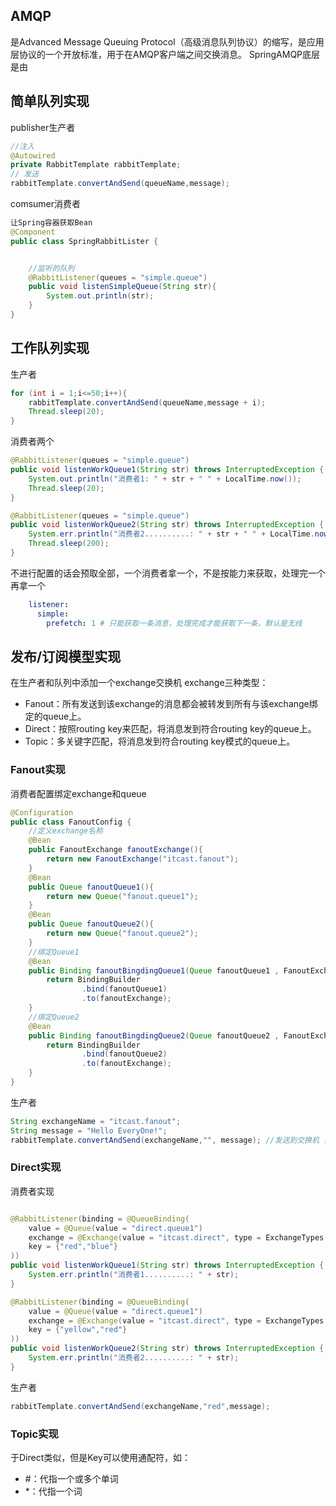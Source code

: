 ## AMQP
是Advanced Message Queuing Protocol（高级消息队列协议）的缩写，是应用层协议的一个开放标准，用于在AMQP客户端之间交换消息。
SpringAMQP底层是由

## 简单队列实现
publisher生产者
```java
//注入
@Autowired
private RabbitTemplate rabbitTemplate;
// 发送
rabbitTemplate.convertAndSend(queueName,message);
```

comsumer消费者
```java
让Spring容器获取Bean
@Component
public class SpringRabbitLister {


    //监听的队列
    @RabbitListener(queues = "simple.queue")
    public void listenSimpleQueue(String str){
        System.out.println(str);
    }
}
```

## 工作队列实现
生产者
```java
for (int i = 1;i<=50;i++){
    rabbitTemplate.convertAndSend(queueName,message + i);
    Thread.sleep(20);
}
```
消费者两个
```java
@RabbitListener(queues = "simple.queue")
public void listenWorkQueue1(String str) throws InterruptedException {
    System.out.println("消费者1: " + str + " " + LocalTime.now());
    Thread.sleep(20);
}

@RabbitListener(queues = "simple.queue")
public void listenWorkQueue2(String str) throws InterruptedException {
    System.err.println("消费者2..........: " + str + " " + LocalTime.now());
    Thread.sleep(200);
}
```
不进行配置的话会预取全部，一个消费者拿一个，不是按能力来获取，处理完一个再拿一个
```yaml
    listener:
      simple:
        prefetch: 1 # 只能获取一条消息，处理完成才能获取下一条，默认是无线
```

## 发布/订阅模型实现
在生产者和队列中添加一个exchange交换机
exchange三种类型：
- Fanout：所有发送到该exchange的消息都会被转发到所有与该exchange绑定的queue上。
- Direct：按照routing key来匹配，将消息发到符合routing key的queue上。
- Topic：多关键字匹配，将消息发到符合routing key模式的queue上。

### Fanout实现
消费者配置绑定exchange和queue
```java
@Configuration
public class FanoutConfig {
    //定义exchange名称
    @Bean
    public FanoutExchange fanoutExchange(){
        return new FanoutExchange("itcast.fanout");
    }
    @Bean
    public Queue fanoutQueue1(){
        return new Queue("fanout.queue1");
    }
    @Bean
    public Queue fanoutQueue2(){
        return new Queue("fanout.queue2");
    }
    //绑定Queue1
    @Bean
    public Binding fanoutBingdingQueue1(Queue fanoutQueue1 , FanoutExchange fanoutExchange){
        return BindingBuilder
                .bind(fanoutQueue1)
                .to(fanoutExchange);
    }
    //绑定Queue2
    @Bean
    public Binding fanoutBingdingQueue2(Queue fanoutQueue2 , FanoutExchange fanoutExchange){
        return BindingBuilder
                .bind(fanoutQueue2)
                .to(fanoutExchange);
    }
}
```

生产者
```java
String exchangeName = "itcast.fanout";
String message = "Hello EveryOne!";
rabbitTemplate.convertAndSend(exchangeName,"", message); //发送到交换机 ，中间哪个参数暂时不清楚作用
```

### Direct实现
消费者实现
```java

@RabbitListener(binding = @QueueBinding(
    value = @Queue(value = "direct.queue1")
    exchange = @Exchange(value = "itcast.direct", type = ExchangeTypes.DIRECT)
    key = {"red","blue"}
))
public void listenWorkQueue1(String str) throws InterruptedException {
    System.err.println("消费者1..........: " + str);
}

@RabbitListener(binding = @QueueBinding(
    value = @Queue(value = "direct.queue1")
    exchange = @Exchange(value = "itcast.direct", type = ExchangeTypes.DIRECT)
    key = {"yellow","red"}
))
public void listenWorkQueue2(String str) throws InterruptedException {
    System.err.println("消费者2..........: " + str);
}
```

生产者
```java
rabbitTemplate.convertAndSend(exchangeName,"red",message);
```


### Topic实现
于Direct类似，但是Key可以使用通配符，如：
- #：代指一个或多个单词
- *：代指一个词